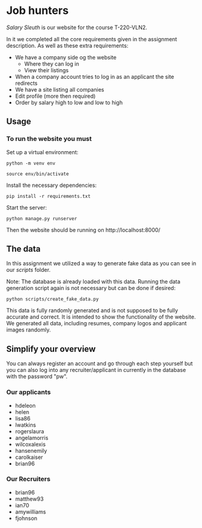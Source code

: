 # Job hunters
*Salary Sleuth* is our website for the course T-220-VLN2.

In it we completed all the core requirements given in the assignment description.
As well as these extra requirements:
- We have a company side og the website
  - Where they can log in
  - View their listings
- When a company account tries to log in as an applicant the site redirects
- We have a site listing all companies
- Edit profile (more then required)
- Order by salary high to low and low to high


## Usage
### To run the website you must

Set up a virtual environment:

`python -m venv env`

`source env/bin/activate `

Install the necessary dependencies:

`pip install -r requirements.txt`

Start the server:

`python manage.py runserver`

Then the website should be running on http://localhost:8000/

## The data
In this assignment we utilized a way to generate fake data as you can see in our *scripts* folder.

Note: The database is already loaded with this data. Running the data generation script again is not necessary but can be done if desired:

`python scripts/create_fake_data.py`

This data is fully randomly generated and is not supposed to be fully accurate and correct. It is intended to show the functionality of the website.
We generated all data, including resumes, company logos and applicant images randomly.

## Simplify your overview
You can always register an account and go through each step yourself 
but you can also log into any recruiter/applicant in currently in the database with the password "pw".

### Our applicants
- hdeleon
- helen
- lisa86
- lwatkins
- rogerslaura
- angelamorris
- wilcoxalexis
- hansenemily
- carolkaiser
- brian96

### Our Recruiters 
- brian96
- matthew93
- ian70
- amywilliams
- fjohnson
